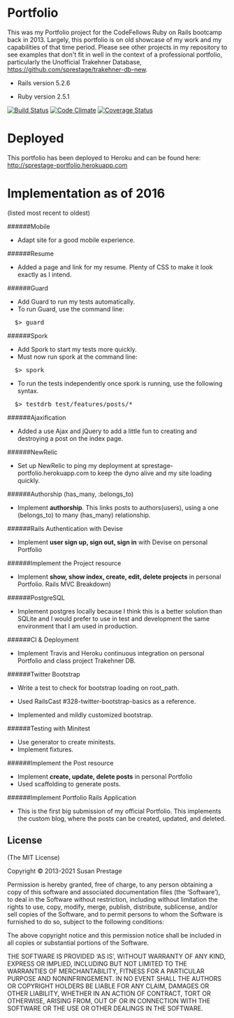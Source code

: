 Portfolio
=========
This was my Portfolio project for the CodeFellows Ruby on Rails bootcamp back in 2013.  Largely, this portfolio is on old showcase of my work and my capabilities of that time period.  Please see other projects in my repository to see examples that don't fit in well in the context of a professional portfolio, particularly the Unofficial Trakehner Database, https://github.com/sprestage/trakehner-db-new.

* Rails version 5.2.6

* Ruby version 2.5.1

[![Build Status](https://travis-ci.org/sprestage/portfolio.png?branch=master)](https://travis-ci.org/sprestage/Portfolio) [![Code Climate](https://codeclimate.com/github/sprestage/Portfolio.png)](https://codeclimate.com/github/sprestage/Portfolio) [![Coverage Status](https://coveralls.io/repos/sprestage/Portfolio/badge.png)](https://coveralls.io/r/sprestage/Portfolio)


Deployed
========
This portfolio has been deployed to Heroku and can be found here: http://sprestage-portfolio.herokuapp.com


Implementation as of 2016
=======
(listed most recent to oldest)

######Mobile
- Adapt site for a good mobile experience.

######Resume
- Added a page and link for my resume.  Plenty of CSS to make it look exactly as I intend.

######Guard
- Add Guard to run my tests automatically.
- To run Guard, use the command line:
<pre>
  $> guard
</pre>

######Spork
- Add Spork to start my tests more quickly.
- Must now run spork at the command line:
<pre>
  $> spork
</pre>
- To run the tests independently once spork is running, use the following syntax.
<pre>
  $> testdrb test/features/posts/*
</pre>

######Ajaxification
- Added a use Ajax and jQuery to add a little fun to creating and destroying a post on the index page.

######NewRelic
- Set up NewRelic to ping my deployment at sprestage-portfolio.herokuapp.com
to keep the dyno alive and my site loading quickly.

######Authorship (has_many, :belongs_to)
- Implement <b>authorship</b>.  This links posts to authors(users), using a one (belongs_to) to many (has_many) relationship.

######Rails Authentication with Devise
- Implement <b>user sign up, sign out, sign in</b> with Devise on personal Portfolio

######Implement the Project resource
- Implement <b>show, show index, create, edit, delete projects</b> in personal Portfolio.  Rails MVC Breakdown)

######PostgreSQL
- Implement postgres locally because I think this is a better solution than SQLite
and I would prefer to use in test and development the same environment that I
am used in production.

######CI & Deployment
- Implement Travis and Heroku continuous integration on personal Portfolio and class project Trakehner DB.

######Twitter Bootstrap
- Write a test to check for bootstrap loading on root_path.
- Used RailsCast #328-twitter-bootstrap-basics as a reference.

- Implemented and mildly customized bootstrap.

######Testing with Minitest
- Use generator to create minitests.
- Implement fixtures.

######Implement the Post resource
- Implement <b>create, update, delete posts</b> in personal Portfolio
- Used scaffolding to generate posts.

######Implement Portfolio Rails Application
- This is the first big submission of my official Portfolio.  This implements the custom blog, where the posts can be created, updated, and deleted.



## License
(The MIT License)

Copyright © 2013-2021 Susan Prestage

Permission is hereby granted, free of charge, to any person obtaining a copy of this software and associated documentation files (the ‘Software’), to deal in the Software without restriction, including without limitation the rights to use, copy, modify, merge, publish, distribute, sublicense, and/or sell copies of the Software, and to permit persons to whom the Software is furnished to do so, subject to the following conditions:

The above copyright notice and this permission notice shall be included in all copies or substantial portions of the Software.

THE SOFTWARE IS PROVIDED ‘AS IS’, WITHOUT WARRANTY OF ANY KIND, EXPRESS OR IMPLIED, INCLUDING BUT NOT LIMITED TO THE WARRANTIES OF MERCHANTABILITY, FITNESS FOR A PARTICULAR PURPOSE AND NONINFRINGEMENT. IN NO EVENT SHALL THE AUTHORS OR COPYRIGHT HOLDERS BE LIABLE FOR ANY CLAIM, DAMAGES OR OTHER LIABILITY, WHETHER IN AN ACTION OF CONTRACT, TORT OR OTHERWISE, ARISING FROM, OUT OF OR IN CONNECTION WITH THE SOFTWARE OR THE USE OR OTHER DEALINGS IN THE SOFTWARE.
